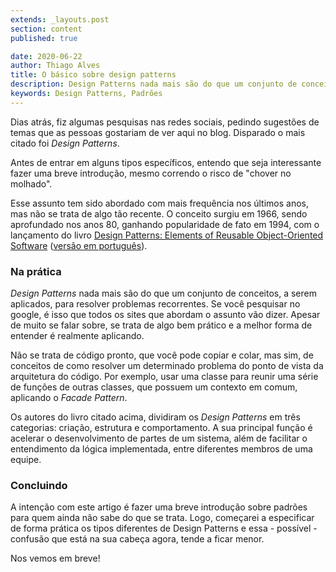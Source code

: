 ```yaml
---
extends: _layouts.post
section: content
published: true

date: 2020-06-22
author: Thiago Alves
title: O básico sobre design patterns
description: Design Patterns nada mais são do que um conjunto de conceitos, a serem aplicados, para resolver problemas recorrentes.
keywords: Design Patterns, Padrões
---
```


Dias atrás, fiz algumas pesquisas nas redes sociais, pedindo sugestões de temas que as pessoas gostariam de ver aqui no blog. Disparado o mais citado foi _Design Patterns_. 

Antes de entrar em alguns tipos específicos, entendo que seja interessante fazer uma breve introdução, mesmo correndo o risco de "chover no molhado". 

Esse assunto tem sido abordado com mais frequência nos últimos anos, mas não se trata de algo tão recente. O conceito surgiu em 1966, sendo aprofundado nos anos 80, ganhando popularidade de fato em 1994, com o lançamento do livro [Design Patterns: Elements of Reusable Object-Oriented Software](https://amzn.to/30VvluJ) ([versão em português](https://amzn.to/2YRt9C3)).

### Na prática

_Design Patterns_ nada mais são do que um conjunto de conceitos, a serem aplicados, para resolver problemas recorrentes. Se você pesquisar no google, é isso que todos os sites que abordam o assunto vão dizer. Apesar de muito se falar sobre, se trata de algo bem prático e a melhor forma de entender é realmente aplicando. 

Não se trata de código pronto, que você pode copiar e colar, mas sim, de conceitos de como resolver um determinado problema do ponto de vista da arquitetura do código. Por exemplo, usar uma classe para reunir uma série de funções de outras classes, que possuem um contexto em comum, aplicando o _Facade Pattern_.

Os autores do livro citado acima, dividiram os _Design Patterns_ em três categorias: criação, estrutura e comportamento. A sua principal função é acelerar o desenvolvimento de partes de um sistema, além de facilitar o entendimento da lógica implementada, entre diferentes membros de uma equipe. 

### Concluindo

A intenção com este artigo é fazer uma breve introdução sobre padrões para quem ainda não sabe do que se trata. Logo, começarei a especificar de forma prática os tipos diferentes de Design Patterns e essa - possível - confusão que está na sua cabeça agora, tende a ficar menor.

Nos vemos em breve! 
